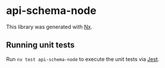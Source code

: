 # api-schema-node

This library was generated with [Nx](https://nx.dev).

## Running unit tests

Run `nx test api-schema-node` to execute the unit tests via [Jest](https://jestjs.io).
